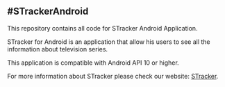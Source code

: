 #STrackerAndroid
---

This repository contains all code for STracker Android Application. 

STracker for Android is an application that allow his users to see all the information about television series.

This application is compatible with Android API 10 or higher.

For more information about STracker please check our website: [STracker](http://stracker.apphb.com).